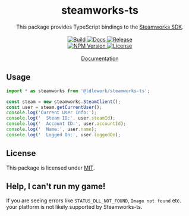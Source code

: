 <h1 align="center">steamworks-ts</h1>
<p align="center">
This package provides TypeScript bindings to the <a href="https://partner.steamgames.com/doc/sdk">Steamworks SDK</a>.
<br /><br />
<a href="https://github.com/dustinlacewell/steamworks-ts/actions/workflows/build.yml">
  <img src="https://github.com/dustinlacewell/steamworks-ts/actions/workflows/build.yml/badge.svg" alt="Build" />
</a>
<a href="https://github.com/dustinlacewell/steamworks-ts/actions/workflows/docs.yml">
  <img src="https://github.com/dustinlacewell/steamworks-ts/actions/workflows/docs.yml/badge.svg" alt="Docs" />
</a>
<a href="https://github.com/dustinlacewell/steamworks-ts/actions/workflows/release.yml">
  <img src="https://github.com/dustinlacewell/steamworks-ts/actions/workflows/release.yml/badge.svg" alt="Release" />
</a>
<br/>
<a href="https://www.npmjs.com/package/@ldlework/steamworks-ts">
  <img src="https://img.shields.io/npm/v/%40ldlework%2Fsteamworks-ts?label=NPM" alt="NPM Version" />
</a>
<a href="LICENSE">
  <img src="https://img.shields.io/github/license/dustinlacewell/steamworks-ts?label=License" alt="License" />
</a>
<br/><br/>
<a href="https://steamworks.ldlework.com">Documentation</a>
</p>

## Usage

```ts
import * as steamworks from '@ldlework/steamworks-ts';

const steam = new steamworks.SteamClient();
const user = steam.getCurrentUser();
console.log('Current User Info:');
console.log('  Steam ID:', user.steamId);
console.log('  Account ID:', user.accountId);
console.log('  Name:', user.name);
console.log('  Logged On:', user.loggedOn);
```

## License
This package is licensed under  [MIT](./LICENSE-MIT).

## Help, I can't run my game!
If you are seeing errors like `STATUS_DLL_NOT_FOUND`, `Image not found` etc. your platform is not likely supported by Steamworks-ts.